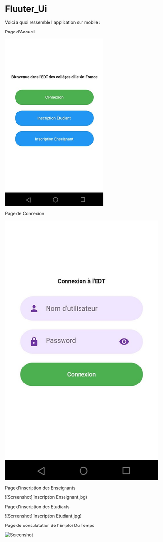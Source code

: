 # Fluuter_Ui

Voici a quoi ressemble l'application sur mobile : 


Page d'Accueil  

![Screenshot](Accueil.jpg)
 
 
 Page de Connexion 
 
 ![Screenshot](Connexion.jpg)


 Page d'inscription des Enseignants 
 
 ![Screenshot](Inscription Enseignant.jpg)
 
 
 Page d'inscription des Etudiants 
 
 ![Screenshot](Inscription Etudiant.jpg)
 
 
  Page de consulatation de l'Emploi Du Temps 
 
 ![Screenshot](EDTjpg)
